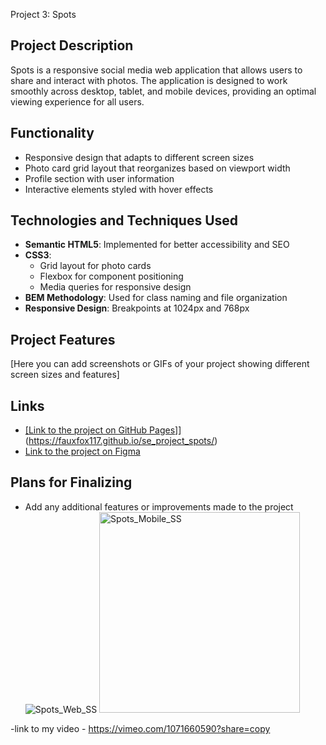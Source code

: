 Project 3: Spots

## Project Description

Spots is a responsive social media web application that allows users to share and interact with photos. The application is designed to work smoothly across desktop, tablet, and mobile devices, providing an optimal viewing experience for all users.

## Functionality

- Responsive design that adapts to different screen sizes
- Photo card grid layout that reorganizes based on viewport width
- Profile section with user information
- Interactive elements styled with hover effects

## Technologies and Techniques Used

- **Semantic HTML5**: Implemented for better accessibility and SEO
- **CSS3**:
  - Grid layout for photo cards
  - Flexbox for component positioning
  - Media queries for responsive design
- **BEM Methodology**: Used for class naming and file organization
- **Responsive Design**: Breakpoints at 1024px and 768px

## Project Features

[Here you can add screenshots or GIFs of your project showing different screen sizes and features]

## Links

- [\[Link to the project on GitHub Pages\]]([https://github.com/fauxfox117/se_project_spots.git)](https://fauxfox117.github.io/se_project_spots/)
- [Link to the project on Figma](https://www.figma.com/file/BBNm2bC3lj8QQMHlnqRsga/Sprint-3-Project-%E2%80%94-Spots?type=design&node-id=2%3A60&mode=design&t=afgNFybdorZO6cQo-1)

## Plans for Finalizing

- Add any additional features or improvements made to the project
  ![Spots_Web_SS](https://github.com/user-attachments/assets/db8a7a47-1e7f-4017-b7d7-030d091137b6)
  <img width="321" alt="Spots_Mobile_SS" src="https://github.com/user-attachments/assets/c0834b78-3e71-4d01-b571-83127a35812d" />

-link to my video - https://vimeo.com/1071660590?share=copy
